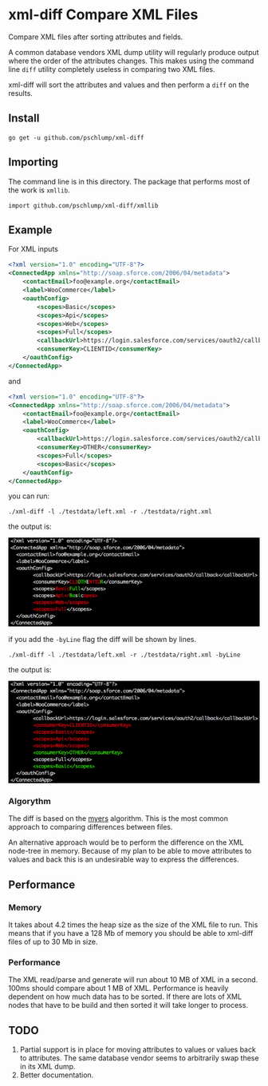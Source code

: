 xml-diff Compare XML Files
================

Compare XML files after sorting attributes and fields.

A common database  vendors XML dump utility will regularly produce output where the order of the attributes changes.
This makes using the command line `diff` utility completely useless in comparing two XML files.

xml-diff will sort the attributes and values and then perform a `diff` on the results.


## Install

    go get -u github.com/pschlump/xml-diff

## Importing

The command line is in this directory.  The package that performs most of the work is `xmllib`.

    import github.com/pschlump/xml-diff/xmllib

## Example

For XML inputs

```xml
<?xml version="1.0" encoding="UTF-8"?>
<ConnectedApp xmlns="http://soap.sforce.com/2006/04/metadata">
	<contactEmail>foo@example.org</contactEmail>
	<label>WooCommerce</label>
	<oauthConfig>
		<scopes>Basic</scopes>
		<scopes>Api</scopes>
		<scopes>Web</scopes>
		<scopes>Full</scopes>
		<callbackUrl>https://login.salesforce.com/services/oauth2/callback</callbackUrl>
		<consumerKey>CLIENTID</consumerKey>
	</oauthConfig>
</ConnectedApp>
```

and 

```xml
<?xml version="1.0" encoding="UTF-8"?>
<ConnectedApp xmlns="http://soap.sforce.com/2006/04/metadata">
	<contactEmail>foo@example.org</contactEmail>
	<label>WooCommerce</label>
	<oauthConfig>
		<callbackUrl>https://login.salesforce.com/services/oauth2/callback</callbackUrl>
		<consumerKey>OTHER</consumerKey>
		<scopes>Full</scopes>
		<scopes>Basic</scopes>
	</oauthConfig>
</ConnectedApp>
```

you can run:

	./xml-diff -l ./testdata/left.xml -r ./testdata/right.xml 

the output is:

![Output From Diff](https://github.com/pschlump/xml-diff/raw/master/out/test01.png "Output from xml-diff")

if you add the `-byLine` flag the diff will be shown by lines.

	./xml-diff -l ./testdata/left.xml -r ./testdata/right.xml -byLine

the output is:

![Output From Diff](https://github.com/pschlump/xml-diff/raw/master/out/test02.png "Output from xml-diff with byLine flag")


### Algorythm

The diff is based on the [myers](https://neil.fraser.name/software/diff_match_patch/myers.pdf) algorithm.  This is the most common
approach to comparing differences between files.  

An alternative approach would be to perform the difference on the XML node-tree in memory.   Because of my plan to be able to move
attributes to values and back this is an undesirable way to express the differences.

## Performance

### Memory

It takes about 4.2 times the heap size as the size of the XML file to run.  This means that if you have a 128 Mb of memory you should be
able to xml-diff files of up to 30 Mb in size.

### Performance

The XML read/parse and generate will run about 10 MB of XML in a second.  100ms should compare about 1 MB of XML.  Performance is
heavily dependent on how much data has to be sorted.   If there are lots of XML nodes that have to be build and then sorted it will
take longer to process.

## TODO

1. Partial support is in place for moving attributes to values or values back to attributes. The same database vendor seems to arbitrarily swap these in its XML dump.
2. Better documentation.


